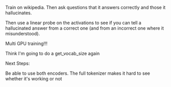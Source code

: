 Train on wikipedia. Then ask questions that it answers correctly and those it hallucinates. 

Then use a linear probe on the activations to see if you can tell a hallucinated answer from a correct one (and from an incorrect one where it misunderstood).

Multi GPU training!!!

Think I'm going to do a get_vocab_size again

Next Steps:

Be able to use both encoders. The full tokenizer makes it hard to see whether it's working or not
